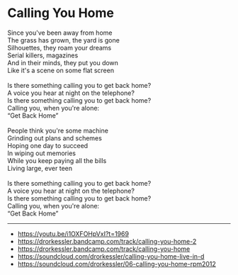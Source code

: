 # Calling You Home

Since you've been away from home\
The grass has grown, the yard is gone\
Silhouettes, they roam your dreams\
Serial killers, magazines\
And in their minds, they put you down\
Like it's a scene on some flat screen\
\
Is there something calling you to get back home?\
A voice you hear at night on the telephone?\
Is there something calling you to get back home?\
Calling you, when you're alone:\
“Get Back Home”\
\
People think you're some machine\
Grinding out plans and schemes\
Hoping one day to succeed\
In wiping out memories\
While you keep paying all the bills\
Living large, ever teen\
\
Is there something calling you to get back home?\
A voice you hear at night on the telephone?\
Is there something calling you to get back home?\
Calling you, when you're alone:\
“Get Back Home”

---
- https://youtu.be/i1OXFOHpVxI?t=1969
- https://drorkessler.bandcamp.com/track/calling-you-home-2
- https://drorkessler.bandcamp.com/track/calling-you-home
- https://soundcloud.com/drorkessler/calling-you-home-live-in-d
- https://soundcloud.com/drorkessler/06-calling-you-home-rpm2012
